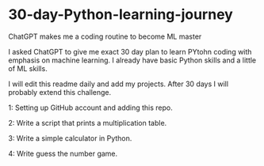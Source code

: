 # 30-day-Python-learning-journey
ChatGPT makes me a coding routine to become ML master

I asked ChatGPT to give me exact 30 day plan to learn PYtohn coding with emphasis on machine learning. I already have basic Python skills and a little of ML skills. 

I will edit this readme daily and add my projects.
After 30 days I will probably extend this challenge.

1: Setting up GitHub account and adding this repo.

2: Write a script that prints a multiplication table.

3: Write a simple calculator in Python.

4: Write guess the number game. 
